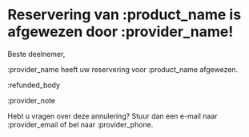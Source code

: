 # Reservering van :product_name is afgewezen door :provider_name!

Beste deelnemer,

:provider_name heeft uw reservering voor :product_name afgewezen.

:refunded_body

:provider_note

Hebt u vragen over deze annulering? Stuur dan een e-mail naar :provider_email of bel naar :provider_phone.